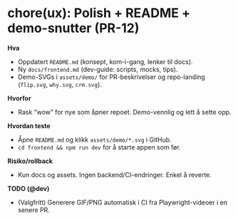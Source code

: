 # chore(ux): Polish + README + demo-snutter (PR-12)

**Hva**
- Oppdatert `README.md` (konsept, kom-i-gang, lenker til docs).
- Ny `docs/frontend.md` (dev-guide: scripts, mocks, tips).
- Demo-SVGs i `assets/demo/` for PR-beskrivelser og repo-landing (`flip.svg`, `why.svg`, `crm.svg`).

**Hvorfor**
- Rask “wow” for nye som åpner repoet. Demo-vennlig og lett å sette opp.

**Hvordan teste**
- Åpne `README.md` og klikk `assets/demo/*.svg` i GitHub.
- `cd frontend && npm run dev` for å starte appen som før.

**Risiko/rollback**
- Kun docs og assets. Ingen backend/CI-endringer. Enkel å reverte.

**TODO (@dev)**
- (Valgfritt) Generere GIF/PNG automatisk i CI fra Playwright-videoer i en senere PR.